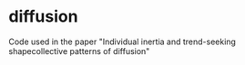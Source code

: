 # diffusion
Code used in the paper "Individual inertia and trend-seeking shapecollective patterns of diffusion"
